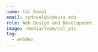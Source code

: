 ```yaml
---
name: Cal Doval
email: cydoval@ucdavis.edu
role: Web Design and Development
image: /media/team/cal_pic
tag:
  - webdev
---
```

